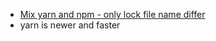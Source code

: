 * [ Mix yarn and npm - only lock file name differ](https://stackoverflow.com/questions/49589493/is-there-any-harm-in-using-npm-and-yarn-in-the-same-project)
* yarn is newer and faster
